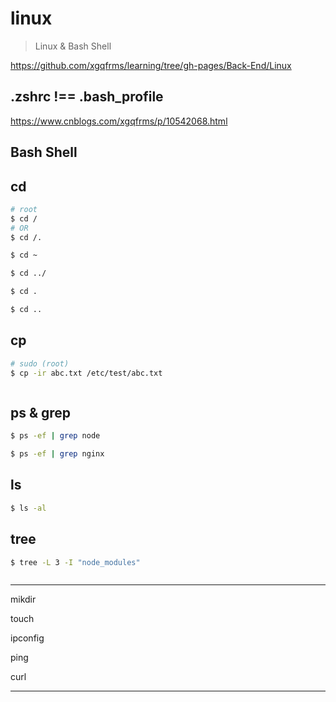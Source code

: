 # linux

> Linux & Bash Shell

https://github.com/xgqfrms/learning/tree/gh-pages/Back-End/Linux

## .zshrc !== .bash_profile

https://www.cnblogs.com/xgqfrms/p/10542068.html


## Bash Shell

## cd

```sh
# root
$ cd /
# OR
$ cd /.

$ cd ~

$ cd ../

$ cd .

$ cd ..

```

## cp

```sh
# sudo (root)
$ cp -ir abc.txt /etc/test/abc.txt



```


## ps & grep

```sh
$ ps -ef | grep node

$ ps -ef | grep nginx


```

## ls

```sh
$ ls -al


```

## tree

```sh
$ tree -L 3 -I "node_modules"



```

***

mikdir

touch



ipconfig

ping

curl











***


